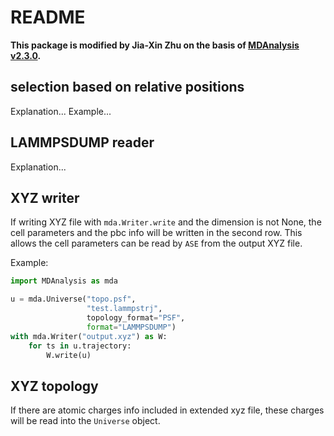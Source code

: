 # README

**This package is modified by Jia-Xin Zhu on the basis of [MDAnalysis v2.3.0](https://github.com/MDAnalysis/mdanalysis/tree/package-2.3.0).**

## selection based on relative positions

Explanation...
Example...

## LAMMPSDUMP reader

Explanation...

## XYZ writer

If writing XYZ file with `mda.Writer.write` and the dimension is not None, the cell parameters and the pbc info will be written in the second row. This allows the cell parameters can be read by `ASE` from the output XYZ file.

Example:

```python
import MDAnalysis as mda

u = mda.Universe("topo.psf",
                 "test.lammpstrj",
                 topology_format="PSF",
                 format="LAMMPSDUMP")
with mda.Writer("output.xyz") as W:
    for ts in u.trajectory:
        W.write(u)
```

## XYZ topology

If there are atomic charges info included in extended xyz file, these charges will be read into the `Universe` object.
